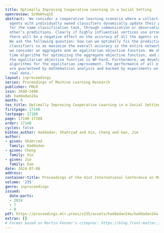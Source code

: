 ```yaml
---
title: Optimally Improving Cooperative Learning in a Social Setting
openreview: Sz9mAYuqlE
abstract: 'We consider a cooperative learning scenario where a collection of networked
  agents with individually owned classifiers dynamically update their predictions,
  for the same classification task, through communication or observations of each
  other’s predictions. Clearly if highly influential vertices use erroneous classifiers,
  there will be a negative effect on the accuracy of all the agents in the network.
  We ask the following question: how can we optimally fix the prediction of a few
  classifiers so as maximize the overall accuracy in the entire network. To this end
  we consider an aggregate and an egalitarian objective function. We show a polynomial
  time algorithm for optimizing the aggregate objective function, and show that optimizing
  the egalitarian objective function is NP-hard. Furthermore, we develop approximation
  algorithms for the egalitarian improvement. The performance of all of our algorithms
  are guaranteed by mathematical analysis and backed by experiments on synthetic and
  real data.'
layout: inproceedings
series: Proceedings of Machine Learning Research
publisher: PMLR
issn: 2640-3498
id: haddadan24a
month: 0
tex_title: Optimally Improving Cooperative Learning in a Social Setting
firstpage: 17148
lastpage: 17188
page: 17148-17188
order: 17148
cycles: false
bibtex_author: Haddadan, Shahrzad and Xin, Cheng and Gao, Jie
author:
- given: Shahrzad
  family: Haddadan
- given: Cheng
  family: Xin
- given: Jie
  family: Gao
date: 2024-07-08
address:
container-title: Proceedings of the 41st International Conference on Machine Learning
volume: '235'
genre: inproceedings
issued:
  date-parts:
  - 2024
  - 7
  - 8
pdf: https://proceedings.mlr.press/v235/assets/haddadan24a/haddadan24a.pdf
extras: []
# Format based on Martin Fenner's citeproc: https://blog.front-matter.io/posts/citeproc-yaml-for-bibliographies/
---
```

